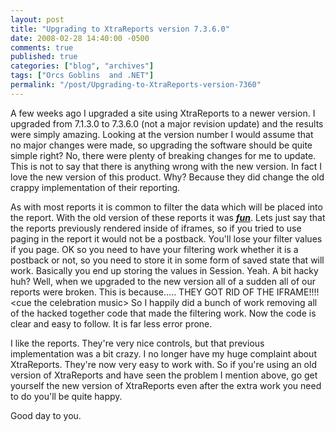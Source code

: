 ```yaml
---
layout: post
title: "Upgrading to XtraReports version 7.3.6.0"
date: 2008-02-28 14:40:00 -0500
comments: true
published: true
categories: ["blog", "archives"]
tags: ["Orcs Goblins  and .NET"]
permalink: "/post/Upgrading-to-XtraReports-version-7360"
---
```

<!-- more -->

<p>A few weeks ago I upgraded a site using XtraReports to a newer version. I upgraded from 7.1.3.0 to 7.3.6.0 (not a major revision update) and the results were simply amazing. Looking at the version number I would assume that no major changes were made, so upgrading the software should be quite simple right? No, there were plenty of breaking changes for me to update. This is not to say that there is anything wrong with the new version. In fact I love the new version of this product. Why? Because they did change the old crappy implementation of their reporting.</p>
<p>As with most reports it is common to filter the data which will be placed into the report. With the old version of these reports it was <em><strong><span style="text-decoration: underline;">fun</span></strong></em>. Lets just say that the reports previously rendered inside of iframes, so if you tried to use paging in the report it would not be a postback. You'll lose your filter values if you page. OK so you need to have your filtering work whether it is a postback or not, so you need to store it in some form of saved state that will work. Basically you end up storing the values in Session. Yeah. A bit hacky huh? Well, when we upgraded to the new version all of a sudden all of our reports were broken. This is because..... THEY GOT RID OF THE IFRAME!!!! &lt;cue the celebration music&gt; So I happily did a bunch of work removing all of the hacked together code that made the filtering work. Now the code is clear and easy to follow. It is far less error prone.</p>
<p>I like the reports. They're very nice controls, but that previous implementation was a bit crazy. I no longer have my huge complaint about XtraReports. They're now very easy to work with. So if you're using an old version of XtraReports and have seen the problem I mention above, go get yourself the new version of XtraReports even after the extra work you need to do you'll be quite happy.</p>
<p>Good day to you.</p>
